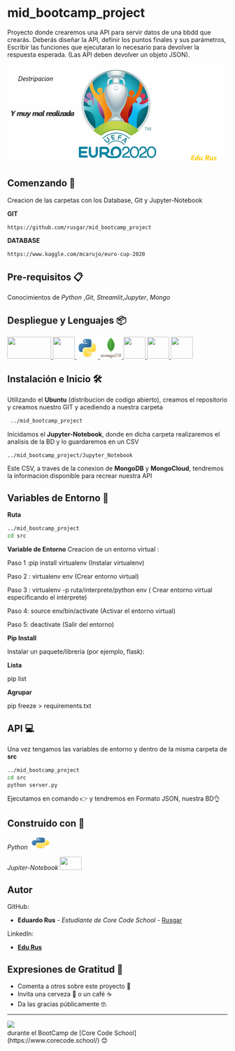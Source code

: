 # mid_bootcamp_project

Proyecto donde crearemos una API para servir datos de una bbdd que crearás. Deberás diseñar la API, definir los puntos finales y sus parámetros,
Escribir las funciones que ejecutaran lo necesario para devolver la respuesta esperada. (Las API deben devolver un objeto JSON).

<img src="https://github.com/rusgar/mid_bootcamp_project/blob/master/img/euro2020.png" alt=""/>

## Comenzando 🚀

Creacion de las carpetas con los Database, Git y Jupyter-Notebook

**GIT**
```bash
https://github.com/rusgar/mid_bootcamp_project
```
**DATABASE**
```bash
https://www.kaggle.com/mcarujo/euro-cup-2020
```


## Pre-requisitos 📋

Conocimientos de _Python_ ,_Git_, _Streamlit_,_Jupyter_, _Mongo_


## Despliegue y Lenguajes 📦

<p align="left">
 <a href="https://git-scm.com/"><img src="https://git-scm.com/images/logo@2x.png" width="100" height="50"> </a>
 <a href="https://ubuntu.com/"><img src="https://encrypted-tbn0.gstatic.com/images?q=tbn:ANd9GcTjTi-NOLXnAAtUv6D86LAtYhyhj9Ktzd6-JZo36EtThgHVa3oq-6wwcRL8zJ4arifG0jk&usqp=CAU" width="50" height="50"> </a>
 <a href="https://www.python.org" target="_blank"> <img src="https://raw.githubusercontent.com/devicons/devicon/master/icons/python/python-original.svg" width="50" height="50"/>
 <a href="https://www.mongodb.com/" target="_blank"> <img src="https://raw.githubusercontent.com/devicons/devicon/master/icons/mongodb/mongodb-original-wordmark.svg" width="50" height="50"/> </a>
<a href="https://streamlit.io/"><img src="https://gitlab.com/uploads/-/system/project/avatar/20476870/streamlit.png?width=64" width="50" height="50"> </a>
<a href="https://jupyter.org/"><img src="https://jupyter.org/assets/main-logo.svg" width="50" height="50"> </a>
<a href="https://www.postman.com/"><img src="https://res.cloudinary.com/postman/image/upload/t_team_logo/v1/team/2893aede23f01bfcbd2319326bc96a6ed0524eba759745ed6d73405a3a8b67a8" width="50" height="50"> </a>
 </p>

## Instalación e Inicio 🛠️
  Utilizando el **Ubuntu** (distribucion de codigo abierto), creamos el repositorio y creamos nuestro GIT y acediendo a nuestra carpeta
 
```bash
 ../mid_bootcamp_project
```
Inicidamos el **Jupyter-Notebook**, donde en dicha carpeta realizaremos el analisis de la BD y lo guardaremos en un CSV

 ```bash
 ../mid_bootcamp_project/Jupyter_Notebook
```

 Este CSV, a traves de la conexion de **MongoDB** y **MongoCloud**, tendremos la informacion disponible para recrear nuestra API
 
 ##  Variables de Entorno 🎨
 
**Ruta**
 
 ```bash
 ../mid_bootcamp_project
 cd src
```
**Variable de Entorno**
Creacion de un entorno virtual :

Paso 1 :pip install virtualenv (Instalar virtualenv)

Paso 2 : virtualenv env (Crear entorno virtual)

Paso 3 : virtualenv -p ruta/interprete/python env ( Crear entorno virtual especificando el intérprete)

Paso 4: source env/bin/activate (Activar el entorno virtual)

Paso 5: deactivate (Salir del entorno)

**Pip Install**

Instalar un paquete/librería (por ejemplo, flask):

**Lista**

pip list

**Agrupar**

pip freeze > requirements.txt

##  API 💻
 
 Una vez tengamos las variables de entorno y dentro de la misma carpeta de **src**
 
  ```bash
 ../mid_bootcamp_project
 cd src
 python server.py
```
 Ejecutamos en comando 👉 y tendremos en Formato JSON, nuestra BD👌
 
 

## Construido con 📳

_Python_ <img src="https://raw.githubusercontent.com/devicons/devicon/master/icons/python/python-original.svg" width="50" height="30"/>
  
_Jupiter-Notebook_ <img src="https://jupyter.org/assets/main-logo.svg" width="50" height="30"> </p>

## Autor



GitHub:
* **Eduardo Rus** - *Estudiante de Core Code School* - [Rusgar](https://github.com/rusgar)


LinkedIn:

* [**Edu Rus**](https://www.linkedin.com/in/eduardo-rus-carretero-b839041bb/)


## Expresiones de Gratitud 🎁

* Comenta a otros sobre este proyecto 📢
* Invita una cerveza 🍺 o un café ☕ 
* Da las gracias públicamente 🤓.

---
<div>
<img src="https://forthebadge.com/images/badges/built-with-love.svg" />
</div>  durante el BootCamp de [Core Code School](https://www.corecode.school/) 😊

